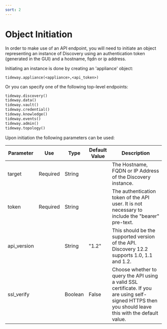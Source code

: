 ```yaml
---
sort: 2
---
```


# Object Initiation

In order to make use of an API endpoint, you will need to initiate an object representing an instance of Discovery using an authentication token (generated in the GUI) and a hostname, fqdn or ip address.

Initiating an instance is done by creating an 'appliance' object:

`tideway.appliance(<appliance>,<api_token>)`

 Or you can specify one of the following top-level endpoints:

```python
tideway.discovery()
tideway.data()
tideway.vault()
tideway.credential()
tideway.knowledge()
tideway.events()
tideway.admin()
tideway.topology()
```
Upon initiation the following parameters can be used:

| Parameter | Use | Type | Default Value | Description
| - | - | - | - | -
| target | Required | String | | The Hostname, FQDN or IP Address of the Discovery instance.
| token | Required | String | | The authentication token of the API user. It is not necessary to include the "bearer" pre-text.
| api_version | | String | "1.2" | This should be the supported version of the API. Discovery 12.2 supports 1.0, 1.1 and 1.2.
| ssl_verify | | Boolean | False | Choose whether to query the API using a valid SSL certificate. If you are using self-signed HTTPS then you should leave this with the default value.